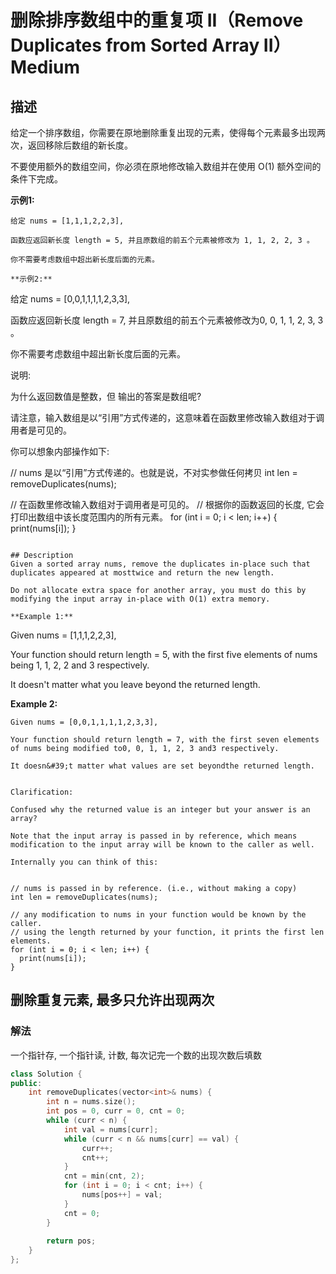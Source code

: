 # 删除排序数组中的重复项 II（Remove Duplicates from Sorted Array II）Medium
## 描述
给定一个排序数组，你需要在原地删除重复出现的元素，使得每个元素最多出现两次，返回移除后数组的新长度。

不要使用额外的数组空间，你必须在原地修改输入数组并在使用 O(1) 额外空间的条件下完成。

**示例1:**
```
给定 nums = [1,1,1,2,2,3],

函数应返回新长度 length = 5, 并且原数组的前五个元素被修改为 1, 1, 2, 2, 3 。

你不需要考虑数组中超出新长度后面的元素。

**示例2:**
```
给定 nums = [0,0,1,1,1,1,2,3,3],

函数应返回新长度 length = 7, 并且原数组的前五个元素被修改为0, 0, 1, 1, 2, 3, 3 。

你不需要考虑数组中超出新长度后面的元素。


说明:

为什么返回数值是整数，但
输出的答案是数组呢?

请注意，输入数组是以&ldquo;引用&rdquo;方式传递的，这意味着在函数里修改输入数组对于调用者是可见的。

你可以想象内部操作如下:

// nums 是以&ldquo;引用&rdquo;方式传递的。也就是说，不对实参做任何拷贝
int len = removeDuplicates(nums);

// 在函数里修改输入数组对于调用者是可见的。
// 根据你的函数返回的长度, 它会打印出数组中该长度范围内的所有元素。
for (int i = 0; i < len; i++) {
  print(nums[i]);
}
```

## Description
Given a sorted array nums, remove the duplicates in-place such that duplicates appeared at mosttwice and return the new length.

Do not allocate extra space for another array, you must do this by modifying the input array in-place with O(1) extra memory.

**Example 1:**
```
Given nums = [1,1,1,2,2,3],

Your function should return length = 5, with the first five elements of nums being 1, 1, 2, 2 and 3 respectively.

It doesn&#39;t matter what you leave beyond the returned length.

**Example 2:**
```
Given nums = [0,0,1,1,1,1,2,3,3],

Your function should return length = 7, with the first seven elements of nums being modified to0, 0, 1, 1, 2, 3 and3 respectively.

It doesn&#39;t matter what values are set beyondthe returned length.


Clarification:

Confused why the returned value is an integer but your answer is an array?

Note that the input array is passed in by reference, which means modification to the input array will be known to the caller as well.

Internally you can think of this:


// nums is passed in by reference. (i.e., without making a copy)
int len = removeDuplicates(nums);

// any modification to nums in your function would be known by the caller.
// using the length returned by your function, it prints the first len elements.
for (int i = 0; i < len; i++) {
  print(nums[i]);
}
```


## 删除重复元素, 最多只允许出现两次
### 解法
一个指针存, 一个指针读, 计数, 每次记完一个数的出现次数后填数
```c++
class Solution {
public:
    int removeDuplicates(vector<int>& nums) {
        int n = nums.size();
        int pos = 0, curr = 0, cnt = 0;
        while (curr < n) {
            int val = nums[curr];
            while (curr < n && nums[curr] == val) {
                curr++;
                cnt++;
            }
            cnt = min(cnt, 2);
            for (int i = 0; i < cnt; i++) {
                nums[pos++] = val;
            }
            cnt = 0;
        }
        
        return pos;
    }
};
```